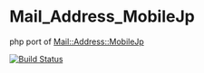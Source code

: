 Mail_Address_MobileJp
====================

php port of [Mail::Address::MobileJp](http://search.cpan.org/~miyagawa/Mail-Address-MobileJp/)

[![Build Status](https://secure.travis-ci.org/oppara/Mail_Address_MobileJp)](http://travis-ci.org/oppara/Mail_Address_MobileJp)
